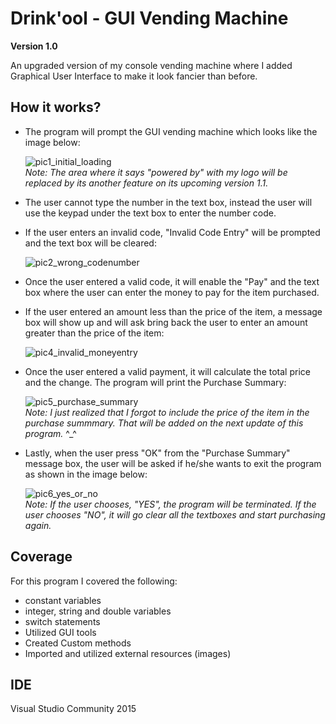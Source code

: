 # Drink'ool - GUI Vending Machine
**Version 1.0**

An upgraded version of my console vending machine where I added Graphical User Interface to make it look fancier than before.
 
## How it works?
* The program will prompt the GUI vending machine which looks like the image below:    

  ![pic1_initial_loading](https://user-images.githubusercontent.com/24326950/31598659-0ffe6760-b20c-11e7-82ea-e8bdd1143309.JPG)  
  *Note: The area where it says "powered by" with my logo will be replaced by its another feature on its upcoming version 1.1.*  

* The user cannot type the number in the text box, instead the user will use the keypad under the text box to enter the number code.  
* If the user enters an invalid code, "Invalid Code Entry" will be prompted and the text box will be cleared:
  
  ![pic2_wrong_codenumber](https://user-images.githubusercontent.com/24326950/31598895-5c362e64-b20d-11e7-8690-057788dd3586.JPG)  

* Once the user entered a valid code, it will enable the "Pay" and the text box where the user can enter the money to pay for the item purchased.  
* If the user entered an amount less than the price of the item, a message box will show up and will ask bring back the user to enter an amount greater than the price of the item:  
  
  ![pic4_invalid_moneyentry](https://user-images.githubusercontent.com/24326950/31599068-009f521e-b20e-11e7-96b5-3b342fac5fa6.JPG)  

* Once the user entered a valid payment, it will calculate the total price and the change. The program will print the Purchase Summary:  
  
  ![pic5_purchase_summary](https://user-images.githubusercontent.com/24326950/31599135-497eb0e2-b20e-11e7-95c5-2e9d5d545d1b.JPG)  
  *Note: I just realized that I forgot to include the price of the item in the purchase summmary. That will be added on the next update of this program.* ^_^  

* Lastly, when the user press "OK" from the "Purchase Summary" message box, the user will be asked if he/she wants to exit the program as shown in the image below:  
  
  ![pic6_yes_or_no](https://user-images.githubusercontent.com/24326950/31599241-c688be7a-b20e-11e7-8e79-2309d8dc3a70.JPG)  
  *Note: If the user chooses, "YES", the program will be terminated. If the user chooses "NO", it will go clear all the textboxes and start purchasing again.*
  

## Coverage

For this program I covered the following:
* constant variables
* integer, string and double variables
* switch statements
* Utilized GUI tools
* Created Custom methods 
* Imported and utilized external resources (images)

## IDE
Visual Studio Community 2015





